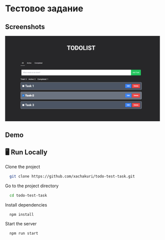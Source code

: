 # Тестовое задание

## Screenshots

![Screenshot](https://github.com/xachakuri/todo-test-task/blob/main/screens/demo.jpg)

## Demo



## 🖥️ Run Locally

Clone the project

```bash
  git clone https://github.com/xachakuri/todo-test-task.git
```

Go to the project directory

```bash
  cd todo-test-task
```

Install dependencies

```bash
  npm install
```

Start the server

```bash
  npm run start
```
